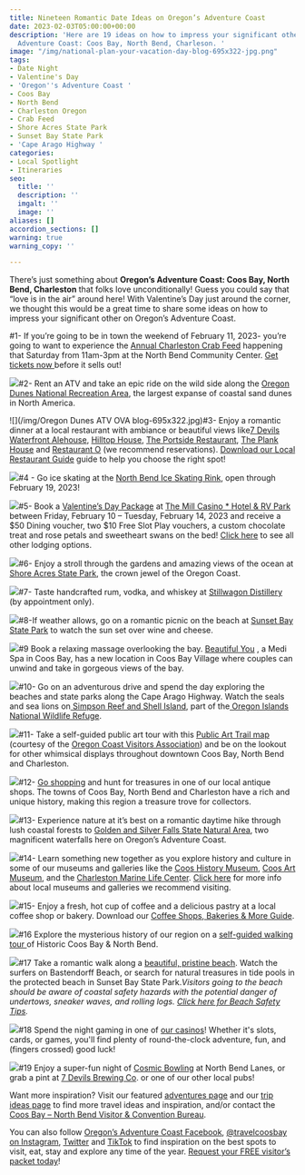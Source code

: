 ```yaml
---
title: Nineteen Romantic Date Ideas on Oregon’s Adventure Coast
date: 2023-02-03T05:00:00+00:00
description: 'Here are 19 ideas on how to impress your significant other on Oregon’s
  Adventure Coast: Coos Bay, North Bend, Charleson. '
image: "/img/national-plan-your-vacation-day-blog-695x322-jpg.png"
tags:
- Date Night
- Valentine's Day
- 'Oregon''s Adventure Coast '
- Coos Bay
- North Bend
- Charleston Oregon
- Crab Feed
- Shore Acres State Park
- Sunset Bay State Park
- 'Cape Arago Highway '
categories:
- Local Spotlight
- Itineraries
seo:
  title: ''
  description: ''
  imgalt: ''
  image: ''
aliases: []
accordion_sections: []
warning: true
warning_copy: ''

---
```

There’s just something about **Oregon’s Adventure Coast: Coos Bay, North Bend, Charleston** that folks love unconditionally! Guess you could say that “love is in the air” around here! With Valentine’s Day just around the corner, we thought this would be a great time to share some ideas on how to impress your significant other on Oregon’s Adventure Coast.

\#1- If you’re going to be in town the weekend of February 11, 2023- you’re going to want to experience the [Annual Charleston Crab Feed](https://www.oregonsadventurecoast.com/event/annual-charleston-crab-feed/) happening that Saturday from 11am-3pm at the North Bend Community Center. [Get tickets now ](https://www.eventbrite.com/e/38th-annual-charleston-crab-feed-tickets-489128946847)before it sells out!

![](/img/_crab-feed-oregon-coast-blog-695x322-jpg.jpg)#2- Rent an ATV and take an epic ride on the wild side along the [Oregon Dunes National Recreation Area](https://www.stateparks.com/oregon_dunes.html), the largest expanse of coastal sand dunes in North America.

![](/img/Oregon Dunes ATV OVA blog-695x322.jpg)#3- Enjoy a romantic dinner at a local restaurant with ambiance or beautiful views like[7 Devils Waterfront Alehouse](https://7devilsbrewery.com/waterfront-ale-house/), [Hilltop House](https://hilltophouserestaurant.com/), [The Portside Restaurant](https://www.facebook.com/PortsideRestaurant/), [The Plank House](https://www.themillcasino.com/dining/plank-house/) and [Restaurant O](http://restauranto.us/) (we recommend reservations). [Download our Local Restaurant Guide](https://www.oregonsadventurecoast.com/img/Restaurants-BOOKLET.pdf) guide to help you choose the right spot!

![](/img/oregon-coast-date-ideas-blog-695x322-jpg.png)#4 - Go ice skating at the [North Bend Ice Skating Rink](https://www.facebook.com/NorthBendIceSkatingRink), open through February 19, 2023! 

![](/img/ice-skating-oregon-coast-695x322-jpg.jpg)#5- Book a [Valentine’s Day Package](https://www.themillcasino.com/accommodations/packages/) at [The Mill Casino * Hotel & RV Park](https://www.themillcasino.com/) between Friday, February 10 – Tuesday, February 14, 2023 and receive a $50 Dining voucher, two $10 Free Slot Play vouchers, a custom chocolate treat and rose petals and sweetheart swans on the bed! [Click here](https://www.oregonsadventurecoast.com/lodging/) to see all other lodging options. 

![](/img/_mill-casino-valentines-blog-695x322-jpg.jpg)#6- Enjoy a stroll through the gardens and amazing views of the ocean at [Shore Acres State Park](https://oregonstateparks.org/index.cfm?do=parkPage.dsp_parkPage&parkId=68), the crown jewel of the Oregon Coast.

![](/img/shore-acres-blog-695x322-jpg.jpg)#7- Taste handcrafted rum, vodka, and whiskey at [Stillwagon Distillery](http://stillwagondistillery.com/) (by appointment only).

![](/img/whiskey-tasting-distillery-blog-695x322-jpg.jpg)#8-If weather allows, go on a romantic picnic on the beach at [Sunset Bay State Park](https://www.oregonsadventurecoast.com/state-parks-and-national-lands/) to watch the sun set over wine and cheese.

![](/img/earth-day-sunset-beach-blog-695x322-jpg.jpg)#9 Book a relaxing massage overlooking the bay.  [Beautiful You](https://www.beautifulyou-pnw.com/) , a Medi Spa in Coos Bay, has a new location in Coos Bay Village where couples can unwind and take in gorgeous views of the bay. 

![](/img/spa-coos-bay-blog-695x322-jpg.jpg)#10- Go on an adventurous drive and spend the day exploring the beaches and state parks along the Cape Arago Highway. Watch the seals and sea lions on[ Simpson Reef and Shell Island](https://www.shareoregon.com/things-to-do/en/listings/126105-simpson-reef-and-shell-island-oregon-islands-nwr), part of the[ Oregon Islands National Wildlife Refuge](https://www.fws.gov/refuge/oregon_islands/).

![](/img/shell-island-wildlife-oregon-coast-blog-695x322-jpg.jpg)#11- Take a self-guided public art tour with this [Public Art Trail map](https://visittheoregoncoast.com/oregon-coast-public-art-trail/) (courtesy of the [Oregon Coast Visitors Association](https://visittheoregoncoast.com/)) and be on the lookout for other whimsical displays throughout downtown Coos Bay, North Bend and Charleston. 

![](/img/washed-ashore-art-coos-bay-blog-695x322-jpg.jpg)#12- [Go shopping](https://www.oregonsadventurecoast.com/shopping/) and hunt for treasures in one of our local antique shops. The towns of Coos Bay, North Bend and Charleston have a rich and unique history, making this region a treasure trove for collectors.

![](/img/shopping-blog-695x322-jpg.jpg)#13- Experience nature at it’s best on a romantic daytime hike through lush coastal forests to [Golden and Silver Falls State Natural Area](https://www.oregonsadventurecoast.com/blog/2016-02-05-adventure-spotlight-golden-and-silver-falls/), two magnificent waterfalls here on Oregon’s Adventure Coast.

![](/img/golden-silver-falls-695x322-jpg.jpg)#14- Learn something new together as you explore history and culture in some of our museums and galleries like the [Coos History Museum](https://www.oregonsadventurecoast.com/blog/oregon-s-adventure-coast-spotlight-coos-history-museum/), [Coos Art Museum](https://www.coosart.org/), and the [Charleston Marine Life Center](http://www.charlestonmarinelifecenter.com/). [Click here](https://oregonsadventurecoast.com/art-history-culture/) for more info about local museums and galleries we recommend visiting.

![](/img/coos-history-museum-blog-695x322-jpg.png)#15- Enjoy a fresh, hot cup of coffee and a delicious pastry at a local coffee shop or bakery. Download our [Coffee Shops, Bakeries & More Guide](https://www.oregonsadventurecoast.com/img/coffeeshops-bakery.pdf).

![](/img/coffee-oregon-coast-695x322-jpg.jpg)#16 Explore the mysterious history of our region on a [self-guided walking tour ](https://www.oregonsadventurecoast.com/blog/trip-idea-a-walking-tour-of-historic-coos-bay-north-bend/)of Historic Coos Bay & North Bend.

![](/img/coos-bay-road-trip-checklist-blog-695x322-jpg.png)#17 Take a romantic walk along a [beautiful, pristine beach](https://www.oregonsadventurecoast.com/undeveloped-beaches/). Watch the surfers on Bastendorff Beach, or search for natural treasures in tide pools in the protected beach in Sunset Bay State Park._Visitors going to the beach should be aware of coastal safety hazards with the potential danger of undertows, sneaker waves, and rolling logs._ [_Click here for Beach Safety Tips_](https://oregonsadventurecoast.com/blog/eight-ways-to-stay-safe-on-the-beaches-along-the-oregon-coast/)_._

![](/img/_romantic-ideas-oregon-coast-blog-695x322-jpg.png)#18 Spend the night gaming in one of [our casinos](https://oregonsadventurecoast.netlify.app/blog/try-your-luck-on-oregon-s-adventure-coast/)! Whether it's slots, cards, or games, you'll find plenty of round-the-clock adventure, fun, and (fingers crossed) good luck!

![](/img/casino-date-oregon-coast-695x322-jpg.jpg)#19 Enjoy a super-fun night of [Cosmic Bowling](https://northbendlanes.com/Bowling/Cosmic-Bowling) at North Bend Lanes, or grab a pint at [7 Devils Brewing Co](https://www.7devilsbrewery.com). or one of our other local pubs!

Want more inspiration? Visit our featured [adventures page](https://www.oregonsadventurecoast.com/adventures) and our [trip ideas page](https://www.oregonsadventurecoast.com/tripideas) to find more travel ideas and inspiration, and/or contact the [Coos Bay – North Bend Visitor & Convention Bureau](https://www.oregonsadventurecoast.com/contact/).

You can also follow [Oregon’s Adventure Coast Facebook](https://www.facebook.com/OregonsAdventureCoast/), [@travelcoosbay on Instagram](https://www.instagram.com/travelcoosbay/), [Twitter](https://twitter.com/travelcoosbay?lang=en) and [TikTok](https://www.tiktok.com/@oregonsadventurecoast?lang=en) to find inspiration on the best spots to visit, eat, stay and explore any time of the year. [Request your FREE visitor’s packet today](https://www.oregonsadventurecoast.com/contact/#contactform)!